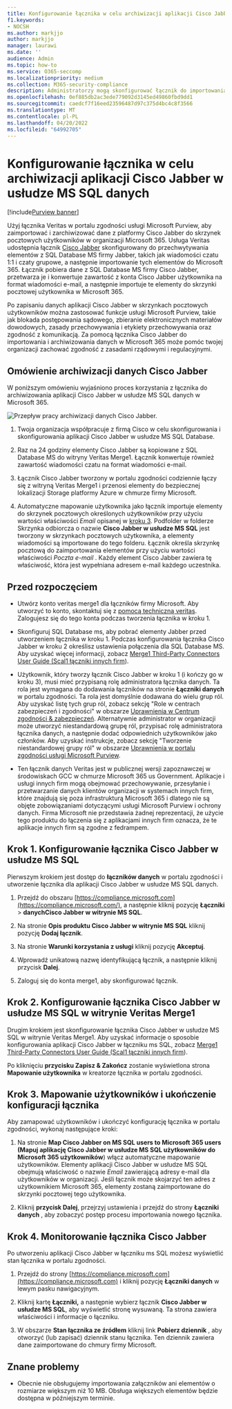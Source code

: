 ```yaml
---
title: Konfigurowanie łącznika w celu archiwizacji aplikacji Cisco Jabber w usłudze MS SQL danych w Microsoft 365
f1.keywords:
- NOCSH
ms.author: markjjo
author: markjjo
manager: laurawi
ms.date: ''
audience: Admin
ms.topic: how-to
ms.service: O365-seccomp
ms.localizationpriority: medium
ms.collection: M365-security-compliance
description: Administratorzy mogą skonfigurować łącznik do importowania i archiwizowania aplikacji Cisco Jabber w usłudze MS SQL danych z usługi Veritas w Microsoft 365. Ten łącznik umożliwia archiwizowanie danych ze źródeł danych innych firm w Microsoft 365. Po zarchiwizowania tych danych można zarządzać danymi innych firm za pomocą funkcji zgodności, takich jak blokada prawna, wyszukiwanie zawartości i zasady przechowywania.
ms.openlocfilehash: 0ef885db2ac3ede779092d3145ed49860fbd9dd1
ms.sourcegitcommit: caedcf7f16eed23596487d97c375d4bc4c8f3566
ms.translationtype: MT
ms.contentlocale: pl-PL
ms.lasthandoff: 04/20/2022
ms.locfileid: "64992705"
---
```

# <a name="set-up-a-connector-to-archive-cisco-jabber-on-ms-sql-data"></a>Konfigurowanie łącznika w celu archiwizacji aplikacji Cisco Jabber w usłudze MS SQL danych

[!include[Purview banner](../includes/purview-rebrand-banner.md)]

Użyj łącznika Veritas w portalu zgodności usługi Microsoft Purview, aby zaimportować i zarchiwizować dane z platformy Cisco Jabber do skrzynek pocztowych użytkowników w organizacji Microsoft 365. Usługa Veritas udostępnia łącznik [Cisco Jabber](https://globanet.com/jabber/) skonfigurowany do przechwytywania elementów z SQL Database MS firmy Jabber, takich jak wiadomości czatu 1:1 i czaty grupowe, a następnie importowanie tych elementów do Microsoft 365. Łącznik pobiera dane z SQL Database MS firmy Cisco Jabber, przetwarza je i konwertuje zawartość z konta Cisco Jabber użytkownika na format wiadomości e-mail, a następnie importuje te elementy do skrzynki pocztowej użytkownika w Microsoft 365.

Po zapisaniu danych aplikacji Cisco Jabber w skrzynkach pocztowych użytkowników można zastosować funkcje usługi Microsoft Purview, takie jak blokada postępowania sądowego, zbieranie elektronicznych materiałów dowodowych, zasady przechowywania i etykiety przechowywania oraz zgodność z komunikacją. Za pomocą łącznika Cisco Jabber do importowania i archiwizowania danych w Microsoft 365 może pomóc twojej organizacji zachować zgodność z zasadami rządowymi i regulacyjnymi.

## <a name="overview-of-archiving-cisco-jabber-data"></a>Omówienie archiwizacji danych Cisco Jabber

W poniższym omówieniu wyjaśniono proces korzystania z łącznika do archiwizowania aplikacji Cisco Jabber w usłudze MS SQL danych w Microsoft 365.

![Przepływ pracy archiwizacji danych Cisco Jabber.](../media/CiscoJabberonMSSQLConnectorWorkflow.png)

1. Twoja organizacja współpracuje z firmą Cisco w celu skonfigurowania i skonfigurowania aplikacji Cisco Jabber w usłudze MS SQL Database.

2. Raz na 24 godziny elementy Cisco Jabber są kopiowane z SQL Database MS do witryny Veritas Merge1. Łącznik konwertuje również zawartość wiadomości czatu na format wiadomości e-mail.

3. Łącznik Cisco Jabber tworzony w portalu zgodności codziennie łączy się z witryną Veritas Merge1 i przenosi elementy do bezpiecznej lokalizacji Storage platformy Azure w chmurze firmy Microsoft.

4. Automatyczne mapowanie użytkownika jako łącznik importuje elementy do skrzynek pocztowych określonych użytkowników przy użyciu wartości właściwości *Email* opisanej w [kroku 3](#step-3-map-users-and-complete-the-connector-setup). Podfolder w folderze Skrzynka odbiorcza o nazwie **Cisco Jabber w usłudze MS SQL** jest tworzony w skrzynkach pocztowych użytkownika, a elementy wiadomości są importowane do tego folderu. Łącznik określa skrzynkę pocztową do zaimportowania elementów przy użyciu wartości właściwości *Poczta e-mail* . Każdy element Cisco Jabber zawiera tę właściwość, która jest wypełniana adresem e-mail każdego uczestnika.

## <a name="before-you-begin"></a>Przed rozpoczęciem

- Utwórz konto veritas merge1 dla łączników firmy Microsoft. Aby utworzyć to konto, skontaktuj się z [pomocą techniczną veritas](https://www.veritas.com/content/support/). Zalogujesz się do tego konta podczas tworzenia łącznika w kroku 1.

- Skonfiguruj SQL Database ms, aby pobrać elementy Jabber przed utworzeniem łącznika w kroku 1. Podczas konfigurowania łącznika Cisco Jabber w kroku 2 określisz ustawienia połączenia dla SQL Database MS. Aby uzyskać więcej informacji, zobacz [Merge1 Third-Party Connectors User Guide (Scal1 łączniki innych firm](https://docs.ms.merge1.globanetportal.com/Merge1%20Third-Party%20Connectors%20Cisco%20Jabber%20on%20MS%20SQL%20User%20Guide%20.pdf)).

- Użytkownik, który tworzy łącznik Cisco Jabber w kroku 1 (i kończy go w kroku 3), musi mieć przypisaną rolę administratora łącznika danych. Ta rola jest wymagana do dodawania łączników na stronie **Łączniki danych** w portalu zgodności. Ta rola jest domyślnie dodawana do wielu grup ról. Aby uzyskać listę tych grup ról, zobacz sekcję "Role w centrach zabezpieczeń i zgodności" w obszarze [Uprawnienia w Centrum zgodności & zabezpieczeń](../security/office-365-security/permissions-in-the-security-and-compliance-center.md#roles-in-the-security--compliance-center). Alternatywnie administrator w organizacji może utworzyć niestandardową grupę ról, przypisać rolę administratora łącznika danych, a następnie dodać odpowiednich użytkowników jako członków. Aby uzyskać instrukcje, zobacz sekcję "Tworzenie niestandardowej grupy ról" w obszarze [Uprawnienia w portalu zgodności usługi Microsoft Purview](microsoft-365-compliance-center-permissions.md#create-a-custom-role-group).

- Ten łącznik danych Veritas jest w publicznej wersji zapoznawczej w środowiskach GCC w chmurze Microsoft 365 us Government. Aplikacje i usługi innych firm mogą obejmować przechowywanie, przesyłanie i przetwarzanie danych klientów organizacji w systemach innych firm, które znajdują się poza infrastrukturą Microsoft 365 i dlatego nie są objęte zobowiązaniami dotyczącymi usługi Microsoft Purview i ochrony danych. Firma Microsoft nie przedstawia żadnej reprezentacji, że użycie tego produktu do łączenia się z aplikacjami innych firm oznacza, że te aplikacje innych firm są zgodne z fedrampem.

## <a name="step-1-set-up-the-cisco-jabber-on-ms-sql-connector"></a>Krok 1. Konfigurowanie łącznika Cisco Jabber w usłudze MS SQL

Pierwszym krokiem jest dostęp do **łączników danych** w portalu zgodności i utworzenie łącznika dla aplikacji Cisco Jabber w usłudze MS SQL danych.

1. Przejdź do obszaru [https://compliance.microsoft.com](https://compliance.microsoft.com/), a następnie kliknij pozycję **Łączniki** >  **danychCisco Jabber w witrynie MS SQL**.

2. Na stronie **Opis produktu Cisco Jabber w witrynie MS SQL** kliknij pozycję **Dodaj łącznik**.

3. Na stronie **Warunki korzystania z usługi** kliknij pozycję **Akceptuj**.

4. Wprowadź unikatową nazwę identyfikującą łącznik, a następnie kliknij przycisk **Dalej**.

5. Zaloguj się do konta merge1, aby skonfigurować łącznik.

## <a name="step-2-configure-the-cisco-jabber-on-ms-sql-connector-on-the-veritas-merge1-site"></a>Krok 2. Konfigurowanie łącznika Cisco Jabber w usłudze MS SQL w witrynie Veritas Merge1

Drugim krokiem jest skonfigurowanie łącznika Cisco Jabber w usłudze MS SQL w witrynie Veritas Merge1. Aby uzyskać informacje o sposobie konfigurowania aplikacji Cisco Jabber w łączniku ms SQL, zobacz [Merge1 Third-Party Connectors User Guide (Scal1 łączniki innych firm](https://docs.ms.merge1.globanetportal.com/Merge1%20Third-Party%20Connectors%20Cisco%20Jabber%20on%20MS%20SQL%20User%20Guide%20.pdf)).

Po kliknięciu **przycisku Zapisz & Zakończ** zostanie wyświetlona strona **Mapowanie użytkownika** w kreatorze łącznika w portalu zgodności.

## <a name="step-3-map-users-and-complete-the-connector-setup"></a>Krok 3. Mapowanie użytkowników i ukończenie konfiguracji łącznika

Aby zamapować użytkowników i ukończyć konfigurację łącznika w portalu zgodności, wykonaj następujące kroki:

1. Na stronie **Map Cisco Jabber on MS SQL users to Microsoft 365 users (Mapuj aplikację Cisco Jabber w usłudze MS SQL użytkowników do Microsoft 365 użytkowników**) włącz automatyczne mapowanie użytkowników. Elementy aplikacji Cisco Jabber w usłudze MS SQL obejmują właściwość o nazwie *Email* zawierającą adresy e-mail dla użytkowników w organizacji. Jeśli łącznik może skojarzyć ten adres z użytkownikiem Microsoft 365, elementy zostaną zaimportowane do skrzynki pocztowej tego użytkownika.

2. Kliknij **przycisk Dalej**, przejrzyj ustawienia i przejdź do strony **Łączniki danych** , aby zobaczyć postęp procesu importowania nowego łącznika.

## <a name="step-4-monitor-the-cisco-jabber-connector"></a>Krok 4. Monitorowanie łącznika Cisco Jabber

Po utworzeniu aplikacji Cisco Jabber w łączniku ms SQL możesz wyświetlić stan łącznika w portalu zgodności.

1. Przejdź do strony [https://compliance.microsoft.com](https://compliance.microsoft.com) i kliknij pozycję **Łączniki danych** w lewym pasku nawigacyjnym.

2. Kliknij kartę **Łączniki,** a następnie wybierz łącznik **Cisco Jabber w usłudze MS SQL**, aby wyświetlić stronę wysuwaną. Ta strona zawiera właściwości i informacje o łączniku.

3. W obszarze **Stan łącznika ze źródłem** kliknij link **Pobierz dziennik** , aby otworzyć (lub zapisać) dziennik stanu łącznika. Ten dziennik zawiera dane zaimportowane do chmury firmy Microsoft.

## <a name="known-issues"></a>Znane problemy

- Obecnie nie obsługujemy importowania załączników ani elementów o rozmiarze większym niż 10 MB. Obsługa większych elementów będzie dostępna w późniejszym terminie.
